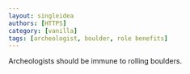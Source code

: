```yaml
---
layout: singleidea
authors: [HTTPS]
category: [vanilla]
tags: [archeologist, boulder, role benefits]
---
```

Archeologists should be immune to rolling boulders.
